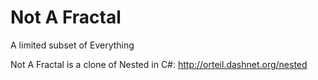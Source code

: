 Not A Fractal
=============
A limited subset of Everything

Not A Fractal is a clone of Nested in C#: http://orteil.dashnet.org/nested 


